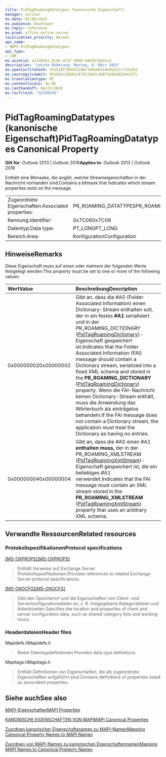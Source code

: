 ```yaml
---
title: PidTagRoamingDatatypes (kanonische Eigenschaft)
manager: soliver
ms.date: 03/09/2015
ms.audience: Developer
ms.topic: reference
ms.prod: office-online-server
localization_priority: Normal
api_name:
- MAPI.PidTagRoamingDatatypes
api_type:
- COM
ms.assetid: a3336b61-01b6-47a7-9498-0a03878e91cb
description: 'Letzte Änderung: Montag, 9. März 2015'
ms.openlocfilehash: fe5528f7605412d0cfd4b4b914e9b221c715e1b1
ms.sourcegitcommit: 8fe462c32b91c87911942c188f3445e85a54137c
ms.translationtype: MT
ms.contentlocale: de-DE
ms.lasthandoff: 04/23/2019
ms.locfileid: "32359556"
---
```

# <a name="pidtagroamingdatatypes-canonical-property"></a><span data-ttu-id="9d774-103">PidTagRoamingDatatypes (kanonische Eigenschaft)</span><span class="sxs-lookup"><span data-stu-id="9d774-103">PidTagRoamingDatatypes Canonical Property</span></span>

  
  
<span data-ttu-id="9d774-104">**Gilt für**: Outlook 2013 | Outlook 2016</span><span class="sxs-lookup"><span data-stu-id="9d774-104">**Applies to**: Outlook 2013 | Outlook 2016</span></span> 
  
<span data-ttu-id="9d774-105">Enthält eine Bitmaske, die angibt, welche Streameigenschaften in der Nachricht vorhanden sind.</span><span class="sxs-lookup"><span data-stu-id="9d774-105">Contains a bitmask that indicates which stream properties exist on the message.</span></span>
  
|||
|:-----|:-----|
|<span data-ttu-id="9d774-106">Zugeordnete Eigenschaften:</span><span class="sxs-lookup"><span data-stu-id="9d774-106">Associated properties:</span></span>  <br/> |<span data-ttu-id="9d774-107">PR_ROAMING_DATATYPES</span><span class="sxs-lookup"><span data-stu-id="9d774-107">PR_ROAMING_DATATYPES</span></span>  <br/> |
|<span data-ttu-id="9d774-108">Kennung:</span><span class="sxs-lookup"><span data-stu-id="9d774-108">Identifier:</span></span>  <br/> |<span data-ttu-id="9d774-109">0x7C06</span><span class="sxs-lookup"><span data-stu-id="9d774-109">0x7C06</span></span>  <br/> |
|<span data-ttu-id="9d774-110">Datentyp:</span><span class="sxs-lookup"><span data-stu-id="9d774-110">Data type:</span></span>  <br/> |<span data-ttu-id="9d774-111">PT_LONG</span><span class="sxs-lookup"><span data-stu-id="9d774-111">PT_LONG</span></span>  <br/> |
|<span data-ttu-id="9d774-112">Bereich:</span><span class="sxs-lookup"><span data-stu-id="9d774-112">Area:</span></span>  <br/> |<span data-ttu-id="9d774-113">Konfiguration</span><span class="sxs-lookup"><span data-stu-id="9d774-113">Configuration</span></span>  <br/> |
   
## <a name="remarks"></a><span data-ttu-id="9d774-114">Hinweise</span><span class="sxs-lookup"><span data-stu-id="9d774-114">Remarks</span></span>

<span data-ttu-id="9d774-115">Diese Eigenschaft muss auf einen oder mehrere der folgenden Werte festgelegt werden:</span><span class="sxs-lookup"><span data-stu-id="9d774-115">This property must be set to one or more of the following values:</span></span>
  
|<span data-ttu-id="9d774-116">**Wert**</span><span class="sxs-lookup"><span data-stu-id="9d774-116">**Value**</span></span>|<span data-ttu-id="9d774-117">**Beschreibung**</span><span class="sxs-lookup"><span data-stu-id="9d774-117">**Description**</span></span>|
|:-----|:-----|
|<span data-ttu-id="9d774-118">0x00000002</span><span class="sxs-lookup"><span data-stu-id="9d774-118">0x00000002</span></span>  <br/> |<span data-ttu-id="9d774-119">Gibt an, dass die #A0 (Folder Associated Information) einen Dictionary-Stream enthalten soll, der in ein festes **#A1** serialisiert und in der PR_ROAMING_DICTIONARY ([PidTagRoamingDictionary](pidtagroamingdictionary-canonical-property.md))-Eigenschaft gespeichert ist.</span><span class="sxs-lookup"><span data-stu-id="9d774-119">Indicates that the Folder Associated Information (FAI) message should contain a Dictionary stream, serialized into a fixed XML schema and stored in the **PR_ROAMING_DICTIONARY** ([PidTagRoamingDictionary](pidtagroamingdictionary-canonical-property.md)) property.</span></span> <span data-ttu-id="9d774-120">Wenn die FAI-Nachricht keinen Dictionary-Stream enthält, muss die Anwendung das Wörterbuch als einträgelos behandeln.</span><span class="sxs-lookup"><span data-stu-id="9d774-120">If the FAI message does not contain a Dictionary stream, the application must treat the Dictionary as having no entries.</span></span>  <br/> |
|<span data-ttu-id="9d774-121">0x00000004</span><span class="sxs-lookup"><span data-stu-id="9d774-121">0x00000004</span></span>  <br/> |<span data-ttu-id="9d774-122">Gibt an, dass die #A0 einen #A1 **enthalten muss,** der in der PR_ROAMING_XMLSTREAM ([PidTagRoamingXmlStream](pidtagroamingxmlstream-canonical-property.md))-Eigenschaft gespeichert ist, die ein beliebiges #A1 verwendet.</span><span class="sxs-lookup"><span data-stu-id="9d774-122">Indicates that the FAI message must contain an XML stream stored in the **PR_ROAMING_XMLSTREAM** ([PidTagRoamingXmlStream](pidtagroamingxmlstream-canonical-property.md)) property that uses an arbitrary XML schema.</span></span>  <br/> |
   
## <a name="related-resources"></a><span data-ttu-id="9d774-123">Verwandte Ressourcen</span><span class="sxs-lookup"><span data-stu-id="9d774-123">Related resources</span></span>

### <a name="protocol-specifications"></a><span data-ttu-id="9d774-124">Protokollspezifikationen</span><span class="sxs-lookup"><span data-stu-id="9d774-124">Protocol specifications</span></span>

<span data-ttu-id="9d774-125">[[MS-OXPROPS]](https://msdn.microsoft.com/library/f6ab1613-aefe-447d-a49c-18217230b148%28Office.15%29.aspx)</span><span class="sxs-lookup"><span data-stu-id="9d774-125">[[MS-OXPROPS]](https://msdn.microsoft.com/library/f6ab1613-aefe-447d-a49c-18217230b148%28Office.15%29.aspx)</span></span>
  
> <span data-ttu-id="9d774-126">Enthält Verweise auf Exchange Server Protokollspezifikationen.</span><span class="sxs-lookup"><span data-stu-id="9d774-126">Provides references to related Exchange Server protocol specifications.</span></span>
    
<span data-ttu-id="9d774-127">[[MS-OXOCFG]](https://msdn.microsoft.com/library/7d466dd5-c156-4da9-9a01-75c78e7e1a67%28Office.15%29.aspx)</span><span class="sxs-lookup"><span data-stu-id="9d774-127">[[MS-OXOCFG]](https://msdn.microsoft.com/library/7d466dd5-c156-4da9-9a01-75c78e7e1a67%28Office.15%29.aspx)</span></span>
  
> <span data-ttu-id="9d774-128">Gibt den Speicherort und die Eigenschaften von Client- und Serverkonfigurationsdaten an, z. B. freigegebene Kategorielisten und Arbeitszeiten.</span><span class="sxs-lookup"><span data-stu-id="9d774-128">Specifies the location and properties of client and server configuration data, such as shared category lists and working hours.</span></span>
    
### <a name="header-files"></a><span data-ttu-id="9d774-129">Headerdateien</span><span class="sxs-lookup"><span data-stu-id="9d774-129">Header files</span></span>

<span data-ttu-id="9d774-130">Mapidefs.h</span><span class="sxs-lookup"><span data-stu-id="9d774-130">Mapidefs.h</span></span>
  
> <span data-ttu-id="9d774-131">Bietet Datentypdefinitionen.</span><span class="sxs-lookup"><span data-stu-id="9d774-131">Provides data type definitions.</span></span>
    
<span data-ttu-id="9d774-132">Mapitags.h</span><span class="sxs-lookup"><span data-stu-id="9d774-132">Mapitags.h</span></span>
  
> <span data-ttu-id="9d774-133">Enthält Definitionen von Eigenschaften, die als zugeordnete Eigenschaften aufgeführt sind.</span><span class="sxs-lookup"><span data-stu-id="9d774-133">Contains definitions of properties listed as associated properties.</span></span>
    
## <a name="see-also"></a><span data-ttu-id="9d774-134">Siehe auch</span><span class="sxs-lookup"><span data-stu-id="9d774-134">See also</span></span>



[<span data-ttu-id="9d774-135">MAPI-Eigenschaften</span><span class="sxs-lookup"><span data-stu-id="9d774-135">MAPI Properties</span></span>](mapi-properties.md)
  
[<span data-ttu-id="9d774-136">KANONISCHE EIGENSCHAFTEN VON MAPI</span><span class="sxs-lookup"><span data-stu-id="9d774-136">MAPI Canonical Properties</span></span>](mapi-canonical-properties.md)
  
[<span data-ttu-id="9d774-137">Zuordnen kanonischer Eigenschaftsnamen zu MAPI-Namen</span><span class="sxs-lookup"><span data-stu-id="9d774-137">Mapping Canonical Property Names to MAPI Names</span></span>](mapping-canonical-property-names-to-mapi-names.md)
  
[<span data-ttu-id="9d774-138">Zuordnen von MAPI-Namen zu kanonischen Eigenschaftennamen</span><span class="sxs-lookup"><span data-stu-id="9d774-138">Mapping MAPI Names to Canonical Property Names</span></span>](mapping-mapi-names-to-canonical-property-names.md)


